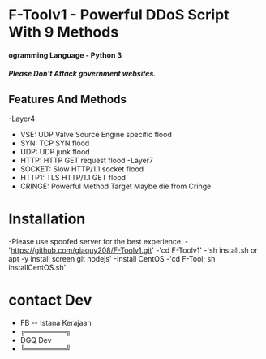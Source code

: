 # F-Toolv1 - Powerful DDoS Script With 9 Methods
#### ogramming Language - Python 3
##### Please Don't Attack government websites.
## Features And Methods
-Layer4
- VSE: UDP Valve Source Engine specific flood
- SYN: TCP SYN flood
- UDP: UDP junk flood
- HTTP: HTTP GET request flood
-Layer7
- SOCKET: Slow HTTP/1.1 socket flood
- HTTP1: TLS HTTP/1.1 GET flood
- CRINGE: Powerful Method Target Maybe die from Cringe
# Installation
-Please use spoofed server for the best experience.
-'https://github.com/giaquy208/F-Toolv1.git'
-'cd F-Toolv1'
-'sh install.sh or apt -y install screen git nodejs'
-Install CentOS
-'cd F-Tool; sh installCentOS.sh'
# contact Dev 
- FB -- Istana Kerajaan
-  ╔════════╗
-   DGQ Dev
-  ╚════════╝
